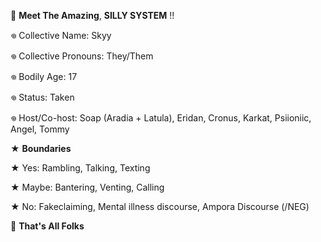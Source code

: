 🎪  __Meet The Amazing__,
 **SILLY SYSTEM** !!

𖦹 Collective Name: Skyy

𖦹 Collective Pronouns: They/Them

𖦹 Bodily Age: 17

𖦹 Status: Taken

𖦹 Host/Co-host: Soap (Aradia + Latula), Eridan, Cronus, Karkat, Psiioniic, Angel, Tommy

★ **Boundaries**

★ Yes: Rambling, Talking, Texting

★ Maybe: Bantering, Venting, Calling

★ No: Fakeclaiming, Mental illness discourse, Ampora Discourse (/NEG)

🎪  __That's All Folks__
